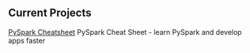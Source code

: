 ## Current Projects

[PySpark Cheatsheet](https://cartershanklin.github.io/pyspark-cheatsheet/) PySpark Cheat Sheet - learn PySpark and develop apps faster
